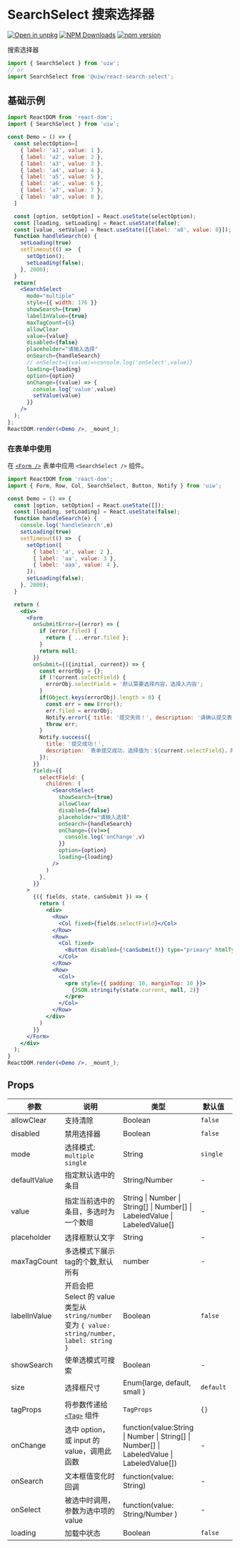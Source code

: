 SearchSelect 搜索选择器
===

[![Open in unpkg](https://img.shields.io/badge/Open%20in-unpkg-blue)](https://uiwjs.github.io/npm-unpkg/#/pkg/@uiw/react-search-select/file/README.md)
[![NPM Downloads](https://img.shields.io/npm/dm/@uiw/react-search-select.svg?style=flat)](https://www.npmjs.com/package/@uiw/react-search-select)
[![npm version](https://img.shields.io/npm/v/@uiw/react-search-select.svg?label=@uiw/react-search-select)](https://npmjs.com/@uiw/react-search-select)

搜索选择器

```jsx
import { SearchSelect } from 'uiw';
// or
import SearchSelect from '@uiw/react-search-select';
```

## 基础示例

<!--rehype:bgWhite=true&codeSandbox=true&codePen=true-->
```jsx
import ReactDOM from 'react-dom';
import { SearchSelect } from 'uiw';

const Demo = () => {
  const selectOption=[
    { label: 'a1', value: 1 },
    { label: 'a2', value: 2 },
    { label: 'a3', value: 3 },
    { label: 'a4', value: 4 },
    { label: 'a5', value: 5 },
    { label: 'a6', value: 6 },
    { label: 'a7', value: 7 },
    { label: 'a8', value: 8 },
  ]

  const [option, setOption] = React.useState(selectOption);
  const [loading, setLoading] = React.useState(false);
  const [value, setValue] = React.useState([{label: 'a8', value: 8}]);
  function handleSearch(e) {
    setLoading(true)
    setTimeout(() =>  {
      setOption();
      setLoading(false);
    }, 2000);
  }
  return(
    <SearchSelect
      mode="multiple"
      style={{ width: 176 }}
      showSearch={true}
      labelInValue={true}
      maxTagCount={6}
      allowClear
      value={value}
      disabled={false}
      placeholder="请输入选择"
      onSearch={handleSearch}
      // onSelect={(value)=>console.log('onSelect',value)}
      loading={loading}
      option={option}
      onChange={(value) => {
        console.log('value',value)
        setValue(value)
      }}
    />
  );
};
ReactDOM.render(<Demo />, _mount_);
```

### 在表单中使用

在 [`<Form />`](#/components/form) 表单中应用 `<SearchSelect />` 组件。

<!--rehype:bgWhite=true&codeSandbox=true&codePen=true&noScroll=true-->
```jsx
import ReactDOM from 'react-dom';
import { Form, Row, Col, SearchSelect, Button, Notify } from 'uiw';

const Demo = () => {
  const [option, setOption] = React.useState([]);
  const [loading, setLoading] = React.useState(false);
  function handleSearch(e) {
    console.log('handleSearch',e)
    setLoading(true)
    setTimeout(() =>  {
      setOption([
        { label: 'a', value: 2 },
        { label: 'aa', value: 3 },
        { label: 'aaa', value: 4 },
      ]);
      setLoading(false);
    }, 2000);
  }

  return (
    <div>
      <Form
        onSubmitError={(error) => {
          if (error.filed) {
            return { ...error.filed };
          }
          return null;
        }}
        onSubmit={({initial, current}) => {
          const errorObj = {};
          if (!current.selectField) {
            errorObj.selectField = '默认需要选择内容，选择入内容';
          }
          if(Object.keys(errorObj).length > 0) {
            const err = new Error();
            err.filed = errorObj;
            Notify.error({ title: '提交失败！', description: '请确认提交表单是否正确！' });
            throw err;
          }
          Notify.success({
            title: '提交成功！',
            description: `表单提交成功，选择值为：${current.selectField}，将自动填充初始化值！`,
          });
        }}
        fields={{
          selectField: {
            children: (
              <SearchSelect
                showSearch={true}
                allowClear
                disabled={false}
                placeholder="请输入选择"
                onSearch={handleSearch}
                onChange={(v)=>{
                  console.log('onChange',v)
                }}
                option={option}
                loading={loading}
              />
            )
          },
        }}
      >
        {({ fields, state, canSubmit }) => {
          return (
            <div>
              <Row>
                <Col fixed>{fields.selectField}</Col>
              </Row>
              <Row>
                <Col fixed>
                  <Button disabled={!canSubmit()} type="primary" htmlType="submit">提交</Button>
                </Col>
              </Row>
              <Row>
                <Col>
                  <pre style={{ padding: 10, marginTop: 10 }}>
                    {JSON.stringify(state.current, null, 2)}
                  </pre>
                </Col>
              </Row>
            </div>
          )
        }}
      </Form>
    </div>
  );
}
ReactDOM.render(<Demo />, _mount_);
```

## Props

| 参数 | 说明 | 类型 | 默认值 | 版本 |
| ---- | ---- | ---- | ---- | ---- |
| allowClear | 支持清除 | Boolean | `false` | - |
| disabled | 禁用选择器 | Boolean | `false` | - |
| mode | 选择模式: `multiple`  `single` | String | `single` | - |
| defaultValue | 指定默认选中的条目 | String/Number | - | - |
| value | 指定当前选中的条目，多选时为一个数组 | String \| Number \| String[] \| Number[] \| LabeledValue \| LabeledValue[] | - | - |
| placeholder | 选择框默认文字 | String | - | - |
| maxTagCount | 多选模式下展示tag的个数,默认所有 | number | - | - |
| labelInValue | 开启会把 Select 的 value 类型从 `string/number` 变为 `{ value: string/number, label: string }` | Boolean | `false` | - |
| showSearch | 使单选模式可搜索 | Boolean | - | - |
| size | 选择框尺寸 | Enum{large, default, small } | `default` | - |
| tagProps | 将参数传递给 [`<Tag>`](https://uiwjs.github.io/#/components/tag) 组件 | `TagProps` | `{}` | `4.13.0` |
| onChange | 选中 option，或 input 的 value，调用此函数 | function(value:String \| Number \| String[] \| Number[] \| LabeledValue \| LabeledValue[]) | - | - |
| onSearch | 文本框值变化时回调 | function(value: String) | - | - |
| onSelect | 被选中时调用，参数为选中项的 value | function(value: String/Number ) | - | - |
| loading | 加载中状态 | Boolean | `false` | - |
